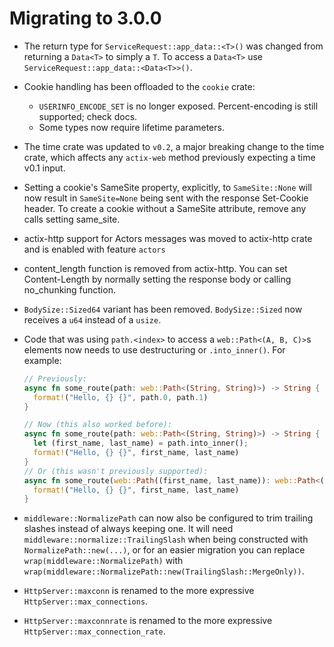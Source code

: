# Migrating to 3.0.0

- The return type for `ServiceRequest::app_data::<T>()` was changed from returning a `Data<T>` to simply a `T`. To access a `Data<T>` use `ServiceRequest::app_data::<Data<T>>()`.

- Cookie handling has been offloaded to the `cookie` crate:
  - `USERINFO_ENCODE_SET` is no longer exposed. Percent-encoding is still supported; check docs.
  - Some types now require lifetime parameters.

- The time crate was updated to `v0.2`, a major breaking change to the time crate, which affects any `actix-web` method previously expecting a time v0.1 input.

- Setting a cookie's SameSite property, explicitly, to `SameSite::None` will now result in `SameSite=None` being sent with the response Set-Cookie header. To create a cookie without a SameSite attribute, remove any calls setting same_site.

- actix-http support for Actors messages was moved to actix-http crate and is enabled with feature `actors`

- content_length function is removed from actix-http. You can set Content-Length by normally setting the response body or calling no_chunking function.

- `BodySize::Sized64` variant has been removed. `BodySize::Sized` now receives a `u64` instead of a `usize`.

- Code that was using `path.<index>` to access a `web::Path<(A, B, C)>`s elements now needs to use destructuring or `.into_inner()`. For example:

  ```rust
  // Previously:
  async fn some_route(path: web::Path<(String, String)>) -> String {
    format!("Hello, {} {}", path.0, path.1)
  }

  // Now (this also worked before):
  async fn some_route(path: web::Path<(String, String)>) -> String {
    let (first_name, last_name) = path.into_inner();
    format!("Hello, {} {}", first_name, last_name)
  }
  // Or (this wasn't previously supported):
  async fn some_route(web::Path((first_name, last_name)): web::Path<(String, String)>) -> String {
    format!("Hello, {} {}", first_name, last_name)
  }
  ```

- `middleware::NormalizePath` can now also be configured to trim trailing slashes instead of always keeping one. It will need `middleware::normalize::TrailingSlash` when being constructed with `NormalizePath::new(...)`, or for an easier migration you can replace `wrap(middleware::NormalizePath)` with `wrap(middleware::NormalizePath::new(TrailingSlash::MergeOnly))`.

- `HttpServer::maxconn` is renamed to the more expressive `HttpServer::max_connections`.

- `HttpServer::maxconnrate` is renamed to the more expressive `HttpServer::max_connection_rate`.
